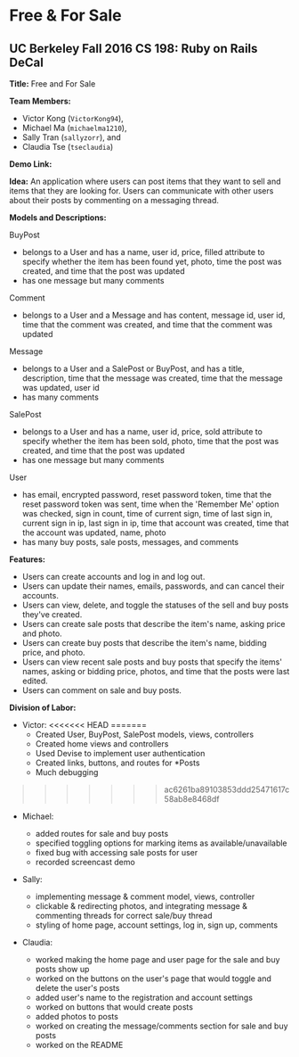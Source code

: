 # Free & For Sale
## UC Berkeley Fall 2016 CS 198: Ruby on Rails DeCal

**Title:** Free and For Sale

**Team Members:**

- Victor Kong (`VictorKong94`),
- Michael Ma (`michaelma1210`),
- Sally Tran (`sallyzorr`), and
- Claudia Tse (`tseclaudia`)

**Demo Link:**

**Idea:** An application where users can post items that they want to sell and items that they are looking for. Users can communicate with other users about their posts by commenting on a messaging thread.

**Models and Descriptions:**

BuyPost
  - belongs to a User and has a name, user id, price, filled attribute to specify whether the item has been found yet, photo, time the post was created, and time that the post was updated
  - has one message but many comments

Comment
  - belongs to a User and a Message and has content, message id, user id, time that the comment was created, and time that the comment was updated

Message
  - belongs to a User and a SalePost or BuyPost, and has a title, description, time that the message was created, time that the message was updated, user id
  - has many comments

SalePost
  - belongs to a User and has a name, user id, price, sold attribute to specify whether the item has been sold, photo, time that the post was created, and time that the post was updated
  - has one message but many comments

User
 - has email, encrypted password, reset password token, time that the reset password token was sent, time when the 'Remember Me' option was checked, sign in count, time of current sign, time of last sign in, current sign in ip, last sign in ip, time that account was created, time that the account was updated, name, photo
 - has many buy posts, sale posts, messages, and comments

**Features:**

- Users can create accounts and log in and log out.
- Users can update their names, emails, passwords, and can cancel their accounts.
- Users can view, delete, and toggle the statuses of the sell and buy posts they've created.
- Users can create sale posts that describe the item's name, asking price and photo.
- Users can create buy posts that describe the item's name, bidding price, and photo.
- Users can view recent sale posts and buy posts that specify the items' names, asking or bidding price, photos, and time that the posts were last edited.
- Users can comment on sale and buy posts.

**Division of Labor:**

- Victor: 
<<<<<<< HEAD
=======
  - Created User, BuyPost, SalePost models, views, controllers
  - Created home views and controllers
  - Used Devise to implement user authentication
  - Created links, buttons, and routes for \*Posts
  - Much debugging
>>>>>>> ac6261ba89103853ddd25471617c58ab8e8468df

- Michael:
  - added routes for sale and buy posts
  - specified toggling options for marking items as available/unavailable
  - fixed bug with accessing sale posts for user
  - recorded screencast demo 

- Sally: 
  - implementing message & comment model, views, controller
  - clickable & redirecting photos, and integrating message & commenting threads for correct sale/buy thread 
  - styling of home page, account settings, log in, sign up, comments

- Claudia: 
  - worked making the home page and user page for the sale and buy posts show up
  - worked on the buttons on the user's page that would toggle and delete the user's posts
  - added user's name to the registration and account settings
  - worked on buttons that would create posts
  - added photos to posts
  - worked on creating the message/comments section for sale and buy posts
  - worked on the README
